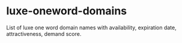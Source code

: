 # luxe-oneword-domains
List of luxe one word domain names with availability, expiration date, attractiveness, demand score.
